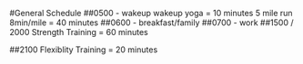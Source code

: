 #General Schedule
##0500 - wakeup
wakeup yoga          = 10 minutes
5 mile run 8min/mile = 40 minutes
##0600 - breakfast/family
##0700 - work
##1500 / 2000
Strength Training    = 60 minutes

##2100
Flexiblity Training  = 20 minutes
